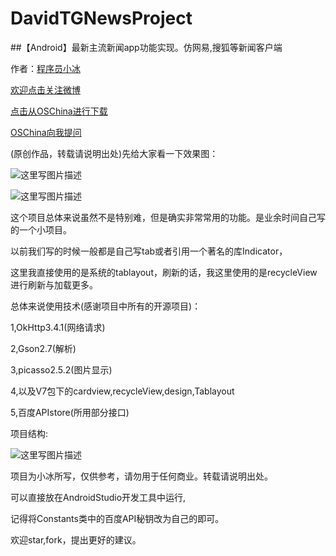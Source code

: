 # DavidTGNewsProject

##【Android】最新主流新闻app功能实现。仿网易,搜狐等新闻客户端

作者：[程序员小冰](http://blog.csdn.net/qq_21376985)  

[欢迎点击关注微博](http://weibo.com/mcxiaobing)

[点击从OSChina进行下载](http://git.oschina.net/MCXIAOBING/DavidTGNewsProject)

[OSChina向我提问](https://www.oschina.net/p/davidtgnewsproject)

(原创作品，转载请说明出处)先给大家看一下效果图： 

![这里写图片描述](http://img.blog.csdn.net/20161026111546696)

![这里写图片描述](http://img.blog.csdn.net/20161026104303501)

这个项目总体来说虽然不是特别难，但是确实非常常用的功能。是业余时间自己写的一个小项目。

以前我们写的时候一般都是自己写tab或者引用一个著名的库Indicator，

这里我直接使用的是系统的tablayout，刷新的话，我这里使用的是recycleView进行刷新与加载更多。

总体来说使用技术(感谢项目中所有的开源项目)：

1,OkHttp3.4.1(网络请求)

2,Gson2.7(解析)

3,picasso2.5.2(图片显示)

4,以及V7包下的cardview,recycleView,design,Tablayout

5,百度APIstore(所用部分接口)

项目结构:

![这里写图片描述](http://img.blog.csdn.net/20161026111112762)

项目为小冰所写，仅供参考，请勿用于任何商业。转载请说明出处。

可以直接放在AndroidStudio开发工具中运行,

记得将Constants类中的百度API秘钥改为自己的即可。

欢迎star,fork，提出更好的建议。
